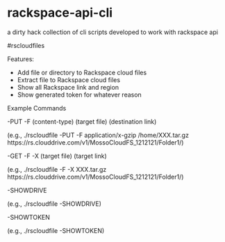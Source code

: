 # rackspace-api-cli
a dirty hack collection of cli scripts developed to work with rackspace api

#rscloudfiles

Features:
- Add file or directory to Rackspace cloud files
- Extract file to Rackspace cloud files
- Show all Rackspace link and region
- Show generated token for whatever reason
 
Example Commands

  -PUT  -F (content-type) (target file) (destination link)

  (e.g., ./rscloudfile -PUT -F application/x-gzip /home/XXX.tar.gz  https:\/\/rs.clouddrive.com\/v1\/MossoCloudFS_1212121\/Folder1\/)

  -GET  -F -X (target file) (target link)

  (e.g., ./rscloudfile -F -X  XXX.tar.gz https:\/\/rs.clouddrive.com\/v1\/MossoCloudFS_1212121\/Folder1\/)

  -SHOWDRIVE

  (e.g., ./rscloudfile -SHOWDRIVE)

  -SHOWTOKEN

  (e.g., ./rscloudfile -SHOWTOKEN)
